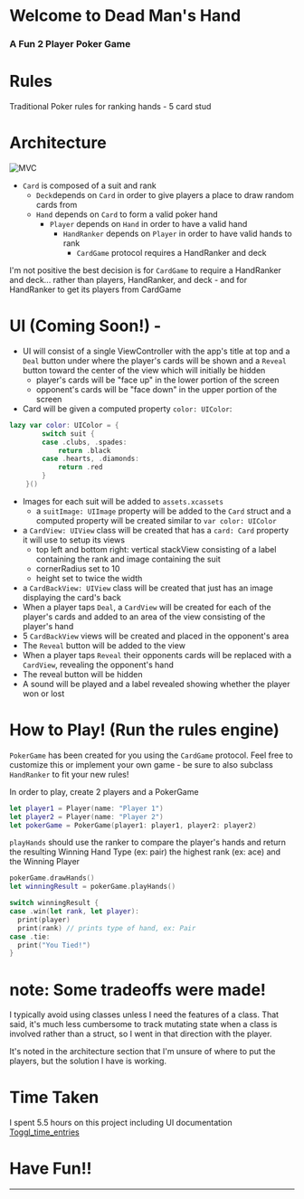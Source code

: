 # Welcome to Dead Man's Hand
### A Fun 2 Player Poker Game

# Rules
Traditional Poker rules for ranking hands - 5 card stud

# Architecture
![MVC](https://i.ibb.co/W64VR23/Screen-Shot-2021-08-25-at-12-30-55-PM.png)
- `Card` is composed of a suit and rank
  - `Deck`depends on `Card` in order to give players a place to draw random cards from
  - `Hand` depends on `Card` to form a valid poker hand  
    - `Player` depends on `Hand` in order to have a valid hand
      - `HandRanker` depends on `Player` in order to have valid hands to rank      
        - `CardGame` protocol requires a HandRanker and deck
        
I'm not positive the best decision is for `CardGame` to require a HandRanker and deck... 
rather than players, HandRanker, and deck - and for HandRanker to get its players from CardGame

# UI (Coming Soon!) -
- UI will consist of a single ViewController with the app's title at top and a `Deal` button under where the player's cards will be shown and a `Reveal` button toward the center of the view which will initially be hidden
  - player's cards will be "face up" in the lower portion of the screen
  - opponent's cards will be "face down" in the upper portion of the screen
- Card will be given a computed property `color: UIColor`:
```swift
lazy var color: UIColor = {
        switch suit {
        case .clubs, .spades:
            return .black
        case .hearts, .diamonds:
            return .red
        }
    }()
```
- Images for each suit will be added to `assets.xcassets`
  - a `suitImage: UIImage` property will be added to the `Card` struct and a computed property will be created similar to `var color: UIColor`
- a `CardView: UIView` class will be created that has a `card: Card` property it will use to setup its views
  - top left and bottom right: vertical stackView consisting of a label containing the rank and image containing the suit
  - cornerRadius set to 10
  - height set to twice the width
- a `CardBackView: UIView` class will be created that just has an image displaying the card's back
- When a player taps `Deal`, a `CardView` will be created for each of the player's cards and added to an area of the view consisting of the player's hand
- 5 `CardBackView` views will be created and placed in the opponent's area
- The `Reveal` button will be added to the view
- When a player taps `Reveal` their opponents cards will be replaced with a `CardView`, revealing the opponent's hand
- The reveal button will be hidden
- A sound will be played and a label revealed showing whether the player won or lost

# How to Play! (Run the rules engine)
`PokerGame` has been created for you using the `CardGame` protocol. Feel free to customize this or implement your own game - be sure to also subclass `HandRanker` to fit your new rules!

In order to play, create 2 players and a PokerGame
```swift
let player1 = Player(name: "Player 1")
let player2 = Player(name: "Player 2")
let pokerGame = PokerGame(player1: player1, player2: player2)
```
`playHands` should use the ranker to compare the player's hands and return the resulting Winning Hand Type (ex: pair) the highest rank (ex: ace) and the Winning Player
```swift
pokerGame.drawHands()
let winningResult = pokerGame.playHands()

switch winningResult {
case .win(let rank, let player):
  print(player)
  print(rank) // prints type of hand, ex: Pair
case .tie:
  print("You Tied!")
}
```
# note: Some tradeoffs were made!
I typically avoid using classes unless I need the features of a class. That said, it's much less cumbersome to track mutating state when a class is involved rather than a struct, so I went in that direction with the player.

It's noted in the architecture section that I'm unsure of where to put the players, but the solution I have is working.

# Time Taken
I spent 5.5 hours on this project including UI documentation
[Toggl_time_entries](https://github.com/froggomad/Dead-Man-s-Hand/files/7061489/Toggl_time_entries_2021-08-23_to_2021-08-29.pdf)

# Have Fun!!
_____________
